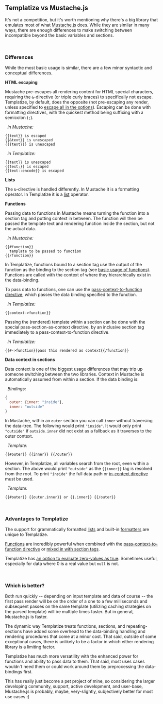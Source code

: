## Templatize vs Mustache.js

It's not a competition, but it's worth mentioning why there's a big library that emulates most of what [Mustache.js](https://github.com/janl/mustache.js/) does. While they are similar in many ways, there are enough differences to make switching between incompatible beyond the basic variables and sections.

&nbsp;

### Differences

While the most basic usage is similar, there are a few minor syntactic and conceptual differences.

**HTML escaping**

Mustache pre-escapes all rendering content for HTML special characters, requiring the `&`-directive (or triple curly braces) to specifically not escape. Templatize, by default, does the opposite (not pre-escaping any render, unless specified to [escape all in the options](../../#options)). Escaping can be done with formatting directives, with the quickest method being suffixing with a semicolon (`;`).

&nbsp; *in Mustache:*

```
{{text}} is escaped
{{&text}} is unescaped
{{{text}}} is unescaped
```

&nbsp; *in Templatize:*

```
{{text}} is unescaped
{{text;}} is escaped
{{text::encode}} is escaped
```

**Lists**

The `&`-directive is handled differently. In Mustache it is a formatting operator. In Templatize it is a [list](../../#lists) operator.

**Functions**

Passing data to functions in Mustache means turning the function into a section tag and putting context in between. The function will then be passed the template text and rendering function inside the section, but not the actual data. 

&nbsp; *in Mustache:*

```
{{#function}}
  template to be passed to function
{{/function}}
```

In Templatize, functions bound to a section tag use the output of the function as the binding to the section tag (see [basic usage of functions](../../#functions)). Functions are called with the context of where they hierarchically exist in the data-binding. 

To pass data to functions, one can use the [pass-context-to-function directive](../functions/README.md#passing-context-to-functions), which passes the data binding specified to the function. 

&nbsp; *in Templatize:*

```
{{context->function}}
```

Passing the (rendered) template within a section can be done with the special pass-section-as-context directive, by an inclusive section tag immediately to a pass-context-to-function directive.

&nbsp; *in Templatize:*

```
{{#->function}}pass this rendered as context{{/function}}
```

**Data context in sections**

Data context is one of the biggest usage differences that may trip up someone switching between the two libraries. Context in Mustache is automatically assumed from within a section. If the data binding is:

&nbsp; *Bindings:*

```javascript
{
  outer: {inner: "inside"}, 
  inner: "outside"
}
```

In Mustache, within an `outer` section you can call `inner` without traversing the data-tree. The following would print `"inside"`. It would only print `"outside"` if `outside.inner` did not exist as a fallback as it traverses to the outer context.

&nbsp; *Template:*

```
{{#outer}} {{inner}} {{/outer}}
```

However, in Templatize, all variables search from the root, even within a section. The above would print `"outside"` as the `{{inner}}` tag is resolved from the root. To print `"inside"` the full data path or [in-context directive](../../README.md#scoping-and-the-context-directive) must be used.

&nbsp; *Template:*

```
{{#outer}} {{outer.inner}} or {{.inner}} {{/outer}}
```

&nbsp;

### Advantages to Templatize

The support for grammatically formatted [lists](../../#lists) and built-in [formatters](../../#formatting) are unique to Templatize.

[Functions](../functions/) are incredibly powerful when combined with the [pass-context-to-function directive](../functions/#passing-context-to-functions) or [mixed in with section tags](../advanced/#mixing-directives-in-a-section-tag).

Templatize has [an option to evaluate zero-values as true](../../#options). Sometimes useful, especially for data where 0 is a real value but `null` is not.

&nbsp;

### Which is better?

Both run quickly -- depending on input template and data of course -- the first pass render will be on the order of a one to a few milliseconds and subsequent passes on the same template (utilizing caching strategies on the parsed template) will be multiple times faster. But in general, Mustache.js is faster.

The dynamic way Templatize treats functions, sections, and repeating-sections have added some overhead to the data-binding handling and rendering procedures that come at a minor cost. That said, outside of some exceptional cases, there is unlikely to be a factor in which either rendering library is a limiting factor.

Templatize has much more versatility with the enhanced power for functions and ability to pass data to them. That said, most uses cases wouldn't need them or could work around them by preprocessing the data-bindings first.

This has really just become a pet project of mine, so considering the larger developing community, support, active development, and user-base, Mustache.js is probably, maybe, very-slightly, subjectively better for most use cases :)

&nbsp;
